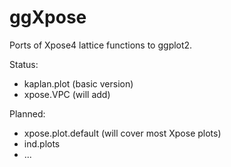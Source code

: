 ggXpose
=======

Ports of Xpose4 lattice functions to ggplot2.

Status:
* kaplan.plot (basic version)
* xpose.VPC (will add)

Planned:
* xpose.plot.default (will cover most Xpose plots)
* ind.plots
* ...


